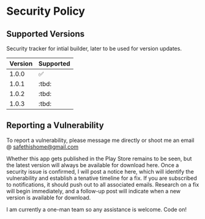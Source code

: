 # Security Policy

## Supported Versions

Security tracker for intial builder, later to be used for version updates.

| Version | Supported          |
| ------- | ------------------ |
| 1.0.0   | :white_check_mark: |
| 1.0.1   | :tbd:              |
| 1.0.2   | :tbd:              |
| 1.0.3   | :tbd:              |

## Reporting a Vulnerability

To report a vulnerability, please message me directly or shoot me an email @ safethishome@gmail.com

Whether this app gets published in the Play Store remains to be seen, but the latest version will always be available for download here. 
Once a security issue is confirmed, I will post a notice here, which will identify the vulnerability and establish a tenative timeline for
a fix. If you are subscribed to notifications, it should push out to all associated emails. Research on a fix will begin immediately, and 
a follow-up post will indicate when a new version is available for download. 

I am currently a one-man team so any assistance is welcome. Code on!
